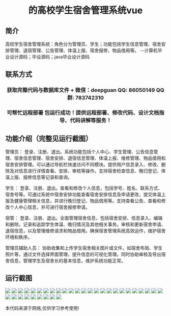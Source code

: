 <p><h1 align="center">的高校学生宿舍管理系统vue</h1></p>

## 简介
高校学生宿舍管理系统：角色分为管理员、学生；功能包括学生信息管理、宿舍安排管理、退宿管理、公告管理、体温上报、宿舍报修、物品借用等。    --计算机毕业设计源码；毕设源码；java毕业设计源码


## 联系方式
<p><h3 align="center">获取完整代码与数据库文件 + 微信：deepguan QQ: 86050149 QQ群: 783742310</h3></p>
<p><h3 align="center">可帮忙远程部署 包运行成功！提供远程部署、修改代码、设计文档指导、代码讲解等服务！</h3></p>

## 功能介绍（完整见运行截图）
管理员： 登录、注册、退出。系统功能包括个人中心、学生管理、公告信息管理、宿舍信息管理、宿舍安排、退宿信息管理、体温上报、维修管理、物品借用和宿舍安排管理。可以通过导航栏快速访问不同模块。提供用户信息录入、修改、删除及对信息进行详情查看、安排、审核等操作。支持宿舍检查信息、晚归登记、体温上报、报修信息等记录和查询。

学生： 登录、注册、退出。查看和修改个人信息，包括学号、姓名、联系方式、宿舍号等。可通过系统中宿舍安排功能查看宿舍安排信息及申请更改，提交体温上报及健康管理相关信息，并进行晚归登记、物品借用等。支持查看公告、查看和修改个人中心信息，并可进行宿舍报修申请。

宿管： 登录、注册、退出。全面管理宿舍信息，包括宿舍安排、信息录入、编辑和删除。记录和追踪学生体温、晚归情况及其他相关事务。审核和更新宿舍申请、退宿信息，以及管理维修请求和物品借用。确保宿舍管理系统高效运作，维护宿舍环境和秩序。

管理员辅助人员： 协助收集和上传学生宿舍相关图片或文件，如宿舍布局、学生照片等，通过文件选择界面管理，提升信息的可视化管理。同时协助审核及导出宿舍信息，管理学生及宿舍长的基本信息，维护系统功能正常。


## 运行截图
![](img/001.jpg)
![](img/002.jpg)
![](img/003.jpg)
![](img/004.jpg)
![](img/005.jpg)
![](img/006.jpg)
![](img/007.jpg)
![](img/008.jpg)
![](img/009.jpg)
![](img/010.jpg)
![](img/011.jpg)
![](img/012.jpg)
![](img/013.jpg)
![](img/014.jpg)
![](img/015.jpg)
![](img/016.jpg)
![](img/017.jpg)
![](img/018.jpg)
![](img/019.jpg)
![](img/020.jpg)
![](img/021.jpg)
![](img/022.jpg)
![](img/023.jpg)
![](img/024.jpg)
![](img/025.jpg)
![](img/026.jpg)
![](img/027.jpg)
![](img/028.jpg)
![](img/029.jpg)
![](img/030.jpg)
![](img/031.jpg)
![](img/032.jpg)
![](img/033.jpg)
![](img/034.jpg)

<p>本代码来源于网络,仅供学习参考使用!</p>
